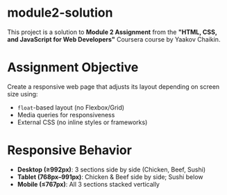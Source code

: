 # module2-solution

This project is a solution to **Module 2 Assignment** from the **"HTML, CSS, and JavaScript for Web Developers"** Coursera course by Yaakov Chaikin.

# Assignment Objective

Create a responsive web page that adjusts its layout depending on screen size using:
-  `float`-based layout (no Flexbox/Grid)
-  Media queries for responsiveness
-  External CSS (no inline styles or frameworks)

# Responsive Behavior

- **Desktop (≥992px)**: 3 sections side by side (Chicken, Beef, Sushi)
- **Tablet (768px–991px)**: Chicken & Beef side by side; Sushi below
- **Mobile (≤767px)**: All 3 sections stacked vertically